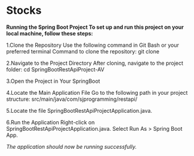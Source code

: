 # Stocks
**Running the Spring Boot Project To set up and run this project on your local machine, follow these steps:**


1.Clone the Repository Use the following command in Git Bash or your preferred terminal 
  Command to clone the repository: git clone

2.Navigate to the Project Directory After cloning, navigate to the project folder: cd SpringBootRestApiProject-AV

3.Open the Project in Your SpringBoot

4.Locate the Main Application File Go to the following path in your project structure: src/main/java/com/sjprogramming/restapi/

5.Locate the file SpringBootRestApiProjectApplication.java.

6.Run the Application Right-click on SpringBootRestApiProjectApplication.java. Select Run As > Spring Boot App.

*The application should now be running successfully.*
